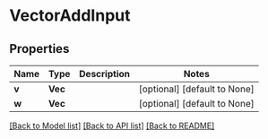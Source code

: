# VectorAddInput

## Properties
Name | Type | Description | Notes
------------ | ------------- | ------------- | -------------
**v** | **Vec<f64>** |  | [optional] [default to None]
**w** | **Vec<f64>** |  | [optional] [default to None]

[[Back to Model list]](../README.md#documentation-for-models) [[Back to API list]](../README.md#documentation-for-api-endpoints) [[Back to README]](../README.md)


